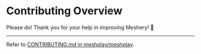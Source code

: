 # <a name="contributing">Contributing Overview</a>

Please do! Thank you for your help in improving Meshery! :balloon:

---
Refer to [CONTRIBUTING.md in meshplay/meshplay](https://github.com/meshplay/meshplay/blob/master/CONTRIBUTING.md).
